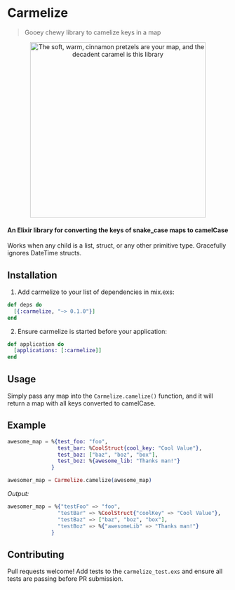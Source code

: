# Carmelize
> Gooey chewy library to camelize keys in a map

<center>
<img src="http://i.imgur.com/LPIHMQA.gif" title="The soft, warm, cinnamon pretzels are your map, and the decadent caramel is this library" height="400">
</center>

#### An Elixir library for converting the keys of snake_case maps to camelCase

Works when any child is a list, struct, or any other primitive type. Gracefully ignores DateTime structs.

## Installation
1. Add carmelize to your list of dependencies in mix.exs:
```elixir
def deps do
  [{:carmelize, "~> 0.1.0"}]
end
```
2. Ensure carmelize is started before your application:
``` elixir
def application do
  [applications: [:carmelize]]
end
```

## Usage

Simply pass any map into the `Carmelize.camelize()` function, and it will return a map with all keys converted to camelCase.


## Example

```elixir
awesome_map = %{test_foo: "foo",
                test_bar: %CoolStruct{cool_key: "Cool Value"},
                test_baz: ["baz", "boz", "box"],
                test_boz: %{awesome_lib: "Thanks man!"}
              }

awesomer_map = Carmelize.camelize(awesome_map)

```


*Output:*

```elixir
awesomer_map = %{"testFoo" => "foo",
                "testBar" => %CoolStruct{"coolKey" => "Cool Value"},
                "testBaz" => ["baz", "boz", "box"],
                "testBoz" => %{"awesomeLib" => "Thanks man!"}
              }
```

## Contributing

Pull requests welcome! Add tests to the `carmelize_test.exs` and ensure all tests are passing before PR submission.
